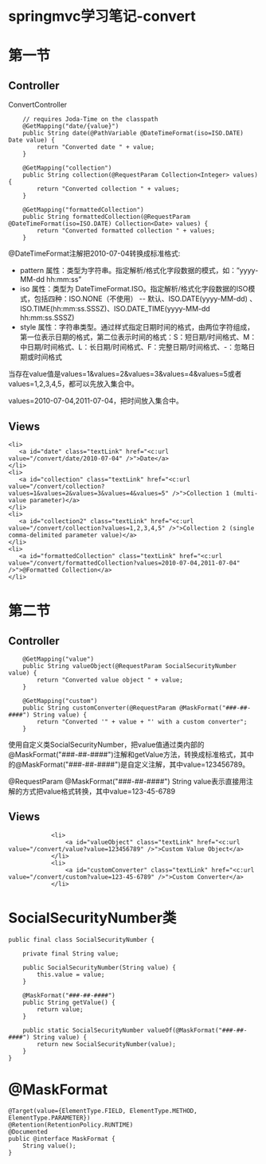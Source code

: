 # springmvc学习笔记-convert

# 第一节

## Controller

ConvertController

```
	// requires Joda-Time on the classpath
	@GetMapping("date/{value}")
	public String date(@PathVariable @DateTimeFormat(iso=ISO.DATE) Date value) {
		return "Converted date " + value;
	}

	@GetMapping("collection")
	public String collection(@RequestParam Collection<Integer> values) {
		return "Converted collection " + values;
	}

	@GetMapping("formattedCollection")
	public String formattedCollection(@RequestParam @DateTimeFormat(iso=ISO.DATE) Collection<Date> values) {
		return "Converted formatted collection " + values;
	}
```

@DateTimeFormat注解把2010-07-04转换成标准格式:

- pattern 属性：类型为字符串。指定解析/格式化字段数据的模式，如：”yyyy-MM-dd hh:mm:ss”
-  iso 属性：类型为 DateTimeFormat.ISO。指定解析/格式化字段数据的ISO模式，包括四种：ISO.NONE（不使用） -- 默认、ISO.DATE(yyyy-MM-dd) 、ISO.TIME(hh:mm:ss.SSSZ)、ISO.DATE_TIME(yyyy-MM-dd hh:mm:ss.SSSZ)
- style 属性：字符串类型。通过样式指定日期时间的格式，由两位字符组成，第一位表示日期的格式，第二位表示时间的格式：S：短日期/时间格式、M：中日期/时间格式、L：长日期/时间格式、F：完整日期/时间格式、-：忽略日期或时间格式

当存在value值是values=1&values=2&values=3&values=4&values=5或者values=1,2,3,4,5，都可以先放入集合中。

values=2010-07-04,2011-07-04，把时间放入集合中。

## Views

```
<li>
   <a id="date" class="textLink" href="<c:url value="/convert/date/2010-07-04" />">Date</a>
</li>
<li>
   <a id="collection" class="textLink" href="<c:url value="/convert/collection?values=1&values=2&values=3&values=4&values=5" />">Collection 1 (multi-value parameter)</a>
</li>
<li>
   <a id="collection2" class="textLink" href="<c:url value="/convert/collection?values=1,2,3,4,5" />">Collection 2 (single comma-delimited parameter value)</a>
</li>
<li>
   <a id="formattedCollection" class="textLink" href="<c:url value="/convert/formattedCollection?values=2010-07-04,2011-07-04" />">@Formatted Collection</a>
</li>  
```

# 第二节

## Controller

```
	@GetMapping("value")
	public String valueObject(@RequestParam SocialSecurityNumber value) {
		return "Converted value object " + value;
	}

	@GetMapping("custom")
	public String customConverter(@RequestParam @MaskFormat("###-##-####") String value) {
		return "Converted '" + value + "' with a custom converter";
	}
```

使用自定义类SocialSecurityNumber，把value值通过类内部的@MaskFormat("###-##-####")注解和getValue方法，转换成标准格式，其中的@MaskFormat("###-##-####")是自定义注解，其中value=123456789。

@RequestParam @MaskFormat("###-##-####") String value表示直接用注解的方式把value格式转换，其中value=123-45-6789

## Views

```
			<li>
				<a id="valueObject" class="textLink" href="<c:url value="/convert/value?value=123456789" />">Custom Value Object</a>
			</li>
			<li>
				<a id="customConverter" class="textLink" href="<c:url value="/convert/custom?value=123-45-6789" />">Custom Converter</a>
			</li>
```

# SocialSecurityNumber类

```
public final class SocialSecurityNumber {

	private final String value;
	
	public SocialSecurityNumber(String value) {
		this.value = value;
	}
	
	@MaskFormat("###-##-####")
	public String getValue() {
		return value;
	}

	public static SocialSecurityNumber valueOf(@MaskFormat("###-##-####") String value) {
		return new SocialSecurityNumber(value);
	}
}
```

# @MaskFormat

```
@Target(value={ElementType.FIELD, ElementType.METHOD, ElementType.PARAMETER})
@Retention(RetentionPolicy.RUNTIME)
@Documented
public @interface MaskFormat {
	String value();
}
```



